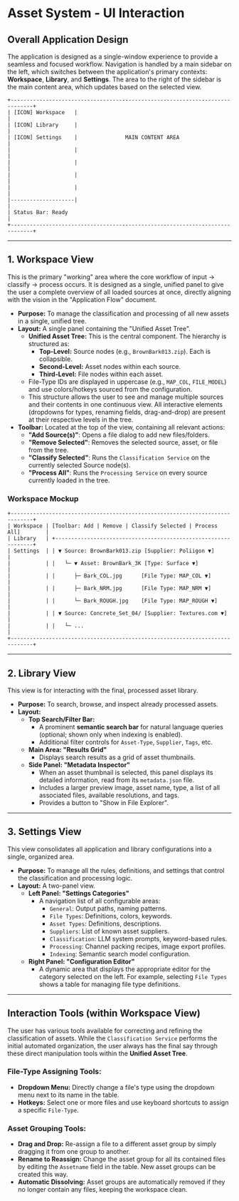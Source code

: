# Asset System - UI Interaction

## Overall Application Design

The application is designed as a single-window experience to provide a seamless and focused workflow. Navigation is handled by a main sidebar on the left, which switches between the application's primary contexts: **Workspace**, **Library**, and **Settings**. The area to the right of the sidebar is the main content area, which updates based on the selected view.

```
+-----------------------------------------------------------------------------+
| [ICON] Workspace   |                                                        |
| [ICON] Library     |                                                        |
| [ICON] Settings    |               MAIN CONTENT AREA                        |
|                    |                                                        |
|                    |                                                        |
|                    |                                                        |
|                    |                                                        |
|--------------------|                                                        |
| Status Bar: Ready                                                           |
+-----------------------------------------------------------------------------+
```

---

## 1. Workspace View

This is the primary "working" area where the core workflow of input -> classify -> process occurs. It is designed as a single, unified panel to give the user a complete overview of all loaded sources at once, directly aligning with the vision in the "Application Flow" document.

-   **Purpose:** To manage the classification and processing of all new assets in a single, unified tree.
-   **Layout:** A single panel containing the "Unified Asset Tree".
    -   **Unified Asset Tree:** This is the central component. The hierarchy is structured as:
        -   **Top-Level:** Source nodes (e.g., `BrownBark013.zip`). Each is collapsible.
        -   **Second-Level:** Asset nodes within each source.
        -   **Third-Level:** File nodes within each asset.
    -   File-Type IDs are displayed in uppercase (e.g., `MAP_COL`, `FILE_MODEL`) and use colors/hotkeys sourced from the configuration.
    -   This structure allows the user to see and manage multiple sources and their contents in one continuous view. All interactive elements (dropdowns for types, renaming fields, drag-and-drop) are present at their respective levels in the tree.
-   **Toolbar:** Located at the top of the view, containing all relevant actions:
    -   **"Add Source(s)"**: Opens a file dialog to add new files/folders.
    -   **"Remove Selected"**: Removes the selected source, asset, or file from the tree.
    -   **"Classify Selected"**: Runs the `Classification Service` on the currently selected Source node(s).
    -   **"Process All"**: Runs the `Processing Service` on every source currently loaded in the tree.

### Workspace Mockup

```
+-----------------------------------------------------------------------------+
| Workspace | [Toolbar: Add | Remove | Classify Selected | Process All]        |
| Library   | +---------------------------------------------------------------+
| Settings  | | ▼ Source: BrownBark013.zip [Supplier: Poliigon ▼]             |
|           | |   └─ ▼ Asset: BrownBark_3K [Type: Surface ▼]                  |
|           | |      ├─ Bark_COL.jpg      [File Type: MAP_COL ▼]              |
|           | |      ├─ Bark_NRM.jpg      [File Type: MAP_NRM ▼]              |
|           | |      └─ Bark_ROUGH.jpg    [File Type: MAP_ROUGH ▼]            |
|           | | ▼ Source: Concrete_Set_04/ [Supplier: Textures.com ▼]         |
|           | |   └─ ...                                                      |
+-----------------------------------------------------------------------------+
```

---

## 2. Library View

This view is for interacting with the final, processed asset library.

-   **Purpose:** To search, browse, and inspect already processed assets.
-   **Layout:**
    -   **Top Search/Filter Bar:**
        -   A prominent **semantic search bar** for natural language queries (optional; shown only when indexing is enabled).
        -   Additional filter controls for `Asset-Type`, `Supplier`, `Tags`, etc.
    -   **Main Area: "Results Grid"**
        -   Displays search results as a grid of asset thumbnails.
    -   **Side Panel: "Metadata Inspector"**
        -   When an asset thumbnail is selected, this panel displays its detailed information, read from its `metadata.json` file.
        -   Includes a larger preview image, asset name, type, a list of all associated files, available resolutions, and tags.
        -   Provides a button to "Show in File Explorer".

---

## 3. Settings View

This view consolidates all application and library configurations into a single, organized area.

-   **Purpose:** To manage all the rules, definitions, and settings that control the classification and processing logic.
-   **Layout:** A two-panel view.
    -   **Left Panel: "Settings Categories"**
        -   A navigation list of all configurable areas:
            -   `General`: Output paths, naming patterns.
            -   `File Types`: Definitions, colors, keywords.
            -   `Asset Types`: Definitions, descriptions.
            -   `Suppliers`: List of known asset suppliers.
            -   `Classification`: LLM system prompts, keyword-based rules.
            -   `Processing`: Channel packing recipes, image export profiles.
            -   `Indexing`: Semantic search model configuration.
    -   **Right Panel: "Configuration Editor"**
        -   A dynamic area that displays the appropriate editor for the category selected on the left. For example, selecting `File Types` shows a table for managing file type definitions.

---

## Interaction Tools (within Workspace View)

The user has various tools available for correcting and refining the classification of assets. While the `Classification Service` performs the initial automated organization, the user always has the final say through these direct manipulation tools within the **Unified Asset Tree**.

### File-Type Assigning Tools:

-   **Dropdown Menu:** Directly change a file's type using the dropdown menu next to its name in the table.
-   **Hotkeys:** Select one or more files and use keyboard shortcuts to assign a specific `File-Type`.

### Asset Grouping Tools:

-   **Drag and Drop:** Re-assign a file to a different asset group by simply dragging it from one group to another.
-   **Rename to Reassign:** Change the asset group for all its contained files by editing the `Assetname` field in the table. New asset groups can be created this way.
-   **Automatic Dissolving:** Asset groups are automatically removed if they no longer contain any files, keeping the workspace clean.
